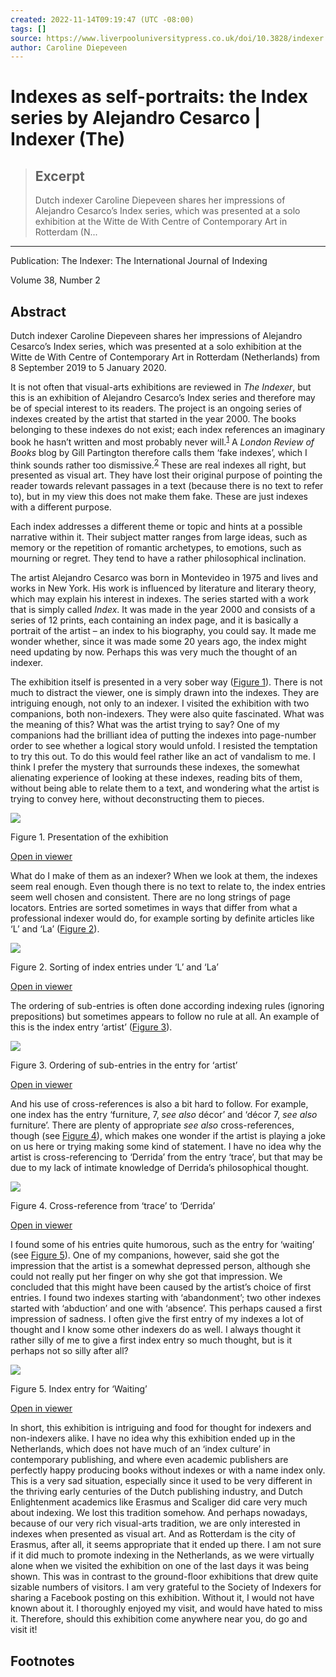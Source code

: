 ```yaml
---
created: 2022-11-14T09:19:47 (UTC -08:00)
tags: []
source: https://www.liverpooluniversitypress.co.uk/doi/10.3828/indexer.2020.19
author: Caroline Diepeveen
---
```


# Indexes as self-portraits: the Index series by Alejandro Cesarco | Indexer (The)

> ## Excerpt
> Dutch indexer Caroline Diepeveen shares her impressions of Alejandro Cesarco’s Index series, which was presented at a solo exhibition at the Witte de With Centre of Contemporary Art in Rotterdam (N...

---
Publication: The Indexer: The International Journal of Indexing

Volume 38, Number 2

## Abstract

Dutch indexer Caroline Diepeveen shares her impressions of Alejandro Cesarco’s Index series, which was presented at a solo exhibition at the Witte de With Centre of Contemporary Art in Rotterdam (Netherlands) from 8 September 2019 to 5 January 2020.

It is not often that visual-arts exhibitions are reviewed in _The Indexer_, but this is an exhibition of Alejandro Cesarco’s Index series and therefore may be of special interest to its readers. The project is an ongoing series of indexes created by the artist that started in the year 2000. The books belonging to these indexes do not exist; each index references an imaginary book he hasn’t written and most probably never will.<sup><a href="https://www.liverpooluniversitypress.co.uk/doi/10.3828/indexer.2020.19#fn1" role="doc-noteref" id="body-ref-fn1">1</a></sup> A _London Review of Books_ blog by Gill Partington therefore calls them ‘fake indexes’, which I think sounds rather too dismissive.<sup><a href="https://www.liverpooluniversitypress.co.uk/doi/10.3828/indexer.2020.19#fn2" role="doc-noteref" id="body-ref-fn2">2</a></sup> These are real indexes all right, but presented as visual art. They have lost their original purpose of pointing the reader towards relevant passages in a text (because there is no text to refer to), but in my view this does not make them fake. These are just indexes with a different purpose.

Each index addresses a different theme or topic and hints at a possible narrative within it. Their subject matter ranges from large ideas, such as memory or the repetition of romantic archetypes, to emotions, such as mourning or regret. They tend to have a rather philosophical inclination.

The artist Alejandro Cesarco was born in Montevideo in 1975 and lives and works in New York. His work is influenced by literature and literary theory, which may explain his interest in indexes. The series started with a work that is simply called _Index_. It was made in the year 2000 and consists of a series of 12 prints, each containing an index page, and it is basically a portrait of the artist – an index to his biography, you could say. It made me wonder whether, since it was made some 20 years ago, the index might need updating by now. Perhaps this was very much the thought of an indexer.

The exhibition itself is presented in a very sober way ([Figure 1](https://www.liverpooluniversitypress.co.uk/doi/10.3828/indexer.2020.19#F1)). There is not much to distract the viewer, one is simply drawn into the indexes. They are intriguing enough, not only to an indexer. I visited the exhibition with two companions, both non-indexers. They were also quite fascinated. What was the meaning of this? What was the artist trying to say? One of my companions had the brilliant idea of putting the indexes into page-number order to see whether a logical story would unfold. I resisted the temptation to try this out. To do this would feel rather like an act of vandalism to me. I think I prefer the mystery that surrounds these indexes, the somewhat alienating experience of looking at these indexes, reading bits of them, without being able to relate them to a text, and wondering what the artist is trying to convey here, without deconstructing them to pieces.

![](https://www.liverpooluniversitypress.co.uk/cms/10.3828/indexer.2020.19/asset/361cbd87-d3bb-4c2c-a313-184aea507e98/assets/graphic/indexer_2020_19_fig1.jpg)

Figure 1. Presentation of the exhibition

[Open in viewer](https://www.liverpooluniversitypress.co.uk/doi/10.3828/indexer.2020.19#F1)

What do I make of them as an indexer? When we look at them, the indexes seem real enough. Even though there is no text to relate to, the index entries seem well chosen and consistent. There are no long strings of page locators. Entries are sorted sometimes in ways that differ from what a professional indexer would do, for example sorting by definite articles like ‘L’ and ‘La’ ([Figure 2](https://www.liverpooluniversitypress.co.uk/doi/10.3828/indexer.2020.19#F2)).

![](https://www.liverpooluniversitypress.co.uk/cms/10.3828/indexer.2020.19/asset/0c9a7112-5559-4a37-9336-bd7918c51c06/assets/graphic/indexer_2020_19_fig2.jpg)

Figure 2. Sorting of index entries under ‘L’ and ‘La’

[Open in viewer](https://www.liverpooluniversitypress.co.uk/doi/10.3828/indexer.2020.19#F2)

The ordering of sub-entries is often done according indexing rules (ignoring prepositions) but sometimes appears to follow no rule at all. An example of this is the index entry ‘artist’ ([Figure 3](https://www.liverpooluniversitypress.co.uk/doi/10.3828/indexer.2020.19#F3)).

![](https://www.liverpooluniversitypress.co.uk/cms/10.3828/indexer.2020.19/asset/3d38a88c-ee17-4752-82e3-c43ccfb8654f/assets/graphic/indexer_2020_19_fig3.jpg)

Figure 3. Ordering of sub-entries in the entry for ‘artist’

[Open in viewer](https://www.liverpooluniversitypress.co.uk/doi/10.3828/indexer.2020.19#F3)

And his use of cross-references is also a bit hard to follow. For example, one index has the entry ‘furniture, 7, _see also_ décor’ and ‘décor 7, _see also_ furniture’. There are plenty of appropriate _see also_ cross-references, though (see [Figure 4](https://www.liverpooluniversitypress.co.uk/doi/10.3828/indexer.2020.19#F4)), which makes one wonder if the artist is playing a joke on us here or trying making some kind of statement. I have no idea why the artist is cross-referencing to ‘Derrida’ from the entry ‘trace’, but that may be due to my lack of intimate knowledge of Derrida’s philosophical thought.

![](https://www.liverpooluniversitypress.co.uk/cms/10.3828/indexer.2020.19/asset/005e480d-b27b-4d80-896e-89631ce75ad2/assets/graphic/indexer_2020_19_fig4.jpg)

Figure 4. Cross-reference from ‘trace’ to ‘Derrida’

[Open in viewer](https://www.liverpooluniversitypress.co.uk/doi/10.3828/indexer.2020.19#F4)

I found some of his entries quite humorous, such as the entry for ‘waiting’ (see [Figure 5](https://www.liverpooluniversitypress.co.uk/doi/10.3828/indexer.2020.19#F5)). One of my companions, however, said she got the impression that the artist is a somewhat depressed person, although she could not really put her finger on why she got that impression. We concluded that this might have been caused by the artist’s choice of first entries. I found two indexes starting with ‘abandonment’; two other indexes started with ‘abduction’ and one with ‘absence’. This perhaps caused a first impression of sadness. I often give the first entry of my indexes a lot of thought and I know some other indexers do as well. I always thought it rather silly of me to give a first index entry so much thought, but is it perhaps not so silly after all?

![](https://www.liverpooluniversitypress.co.uk/cms/10.3828/indexer.2020.19/asset/5866eacd-dcf5-4606-ab3b-3c64346b5006/assets/graphic/indexer_2020_19_fig5.jpg)

Figure 5. Index entry for ‘Waiting’

[Open in viewer](https://www.liverpooluniversitypress.co.uk/doi/10.3828/indexer.2020.19#F5)

In short, this exhibition is intriguing and food for thought for indexers and non-indexers alike. I have no idea why this exhibition ended up in the Netherlands, which does not have much of an ‘index culture’ in contemporary publishing, and where even academic publishers are perfectly happy producing books without indexes or with a name index only. This is a very sad situation, especially since it used to be very different in the thriving early centuries of the Dutch publishing industry, and Dutch Enlightenment academics like Erasmus and Scaliger did care very much about indexing. We lost this tradition somehow. And perhaps nowadays, because of our very rich visual-arts tradition, we are only interested in indexes when presented as visual art. And as Rotterdam is the city of Erasmus, after all, it seems appropriate that it ended up there. I am not sure if it did much to promote indexing in the Netherlands, as we were virtually alone when we visited the exhibition on one of the last days it was being shown. This was in contrast to the ground-floor exhibitions that drew quite sizable numbers of visitors. I am very grateful to the Society of Indexers for sharing a Facebook posting on this exhibition. Without it, I would not have known about it. I thoroughly enjoyed my visit, and would have hated to miss it. Therefore, should this exhibition come anywhere near you, do go and visit it!

## Footnotes
